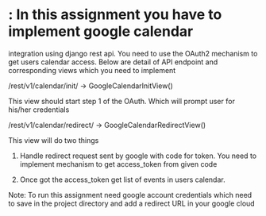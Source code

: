# : In this assignment you have to implement google calendar
integration using django rest api. You need to use the OAuth2 mechanism to
get users calendar access. Below are detail of API endpoint and
corresponding views which you need to implement

/rest/v1/calendar/init/ -> GoogleCalendarInitView()

This view should start step 1 of the OAuth. Which will prompt user for
his/her credentials

/rest/v1/calendar/redirect/ -> GoogleCalendarRedirectView()
          
This view will do two things
1. Handle redirect request sent by google with code for token. You
need to implement mechanism to get access_token from given code

2. Once got the access_token get list of events in users calendar.


Note: To run this assignment need google account credentials which need to save in the project directory and add a redirect URL in your google cloud
